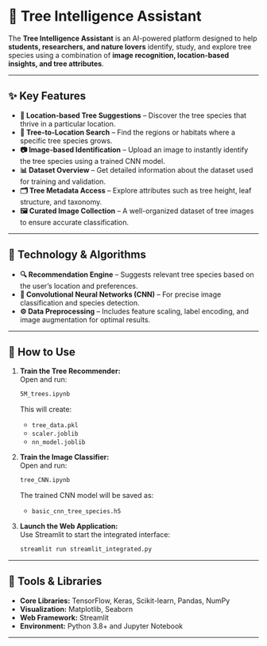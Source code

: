 
# 🌳 Tree Intelligence Assistant

The **Tree Intelligence Assistant** is an AI-powered platform designed to help **students, researchers, and nature lovers** identify, study, and explore tree species using a combination of **image recognition, location-based insights, and tree attributes**.

---

## ✨ Key Features
- **🌲 Location-based Tree Suggestions** – Discover the tree species that thrive in a particular location.  
- **📍 Tree-to-Location Search** – Find the regions or habitats where a specific tree species grows.  
- **📷 Image-based Identification** – Upload an image to instantly identify the tree species using a trained CNN model.  
- **📊 Dataset Overview** – Get detailed information about the dataset used for training and validation.  
- **🗂️ Tree Metadata Access** – Explore attributes such as tree height, leaf structure, and taxonomy.  
- **🖼️ Curated Image Collection** – A well-organized dataset of tree images to ensure accurate classification.  

---

## 🧠 Technology & Algorithms
- **🔍 Recommendation Engine** – Suggests relevant tree species based on the user’s location and preferences.  
- **🧠 Convolutional Neural Networks (CNN)** – For precise image classification and species detection.  
- **⚙ Data Preprocessing** – Includes feature scaling, label encoding, and image augmentation for optimal results.  

---

## 🚀 How to Use
1. **Train the Tree Recommender:**  
   Open and run:  
   ```bash
   5M_trees.ipynb
   ```  
   This will create:
   - `tree_data.pkl`  
   - `scaler.joblib`  
   - `nn_model.joblib`

2. **Train the Image Classifier:**  
   Open and run:  
   ```bash
   tree_CNN.ipynb
   ```  
   The trained CNN model will be saved as:  
   - `basic_cnn_tree_species.h5`

3. **Launch the Web Application:**  
   Use Streamlit to start the integrated interface:  
   ```bash
   streamlit run streamlit_integrated.py
   ```
---

## 🔧 Tools & Libraries
- **Core Libraries:** TensorFlow, Keras, Scikit-learn, Pandas, NumPy  
- **Visualization:** Matplotlib, Seaborn  
- **Web Framework:** Streamlit  
- **Environment:** Python 3.8+ and Jupyter Notebook

---

